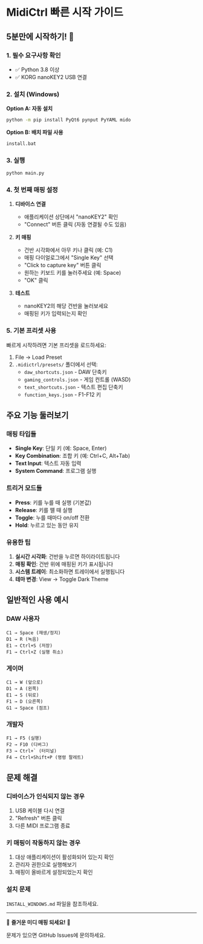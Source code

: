 # MidiCtrl 빠른 시작 가이드

## 5분만에 시작하기! 🚀

### 1. 필수 요구사항 확인
- ✅ Python 3.8 이상
- ✅ KORG nanoKEY2 USB 연결

### 2. 설치 (Windows)

**Option A: 자동 설치**
```cmd
python -m pip install PyQt6 pynput PyYAML mido
```

**Option B: 배치 파일 사용**
```cmd
install.bat
```

### 3. 실행
```cmd
python main.py
```

### 4. 첫 번째 매핑 설정

1. **디바이스 연결**
   - 애플리케이션 상단에서 "nanoKEY2" 확인
   - "Connect" 버튼 클릭 (자동 연결될 수도 있음)

2. **키 매핑**
   - 건반 시각화에서 아무 키나 클릭 (예: C1)
   - 매핑 다이얼로그에서 "Single Key" 선택
   - "Click to capture key" 버튼 클릭
   - 원하는 키보드 키를 눌러주세요 (예: Space)
   - "OK" 클릭

3. **테스트**
   - nanoKEY2의 해당 건반을 눌러보세요
   - 매핑된 키가 입력되는지 확인

### 5. 기본 프리셋 사용

빠르게 시작하려면 기본 프리셋을 로드하세요:

1. File → Load Preset
2. `.midictrl/presets/` 폴더에서 선택:
   - `daw_shortcuts.json` - DAW 단축키
   - `gaming_controls.json` - 게임 컨트롤 (WASD)
   - `text_shortcuts.json` - 텍스트 편집 단축키
   - `function_keys.json` - F1-F12 키

## 주요 기능 둘러보기

### 매핑 타입들
- **Single Key**: 단일 키 (예: Space, Enter)
- **Key Combination**: 조합 키 (예: Ctrl+C, Alt+Tab)  
- **Text Input**: 텍스트 자동 입력
- **System Command**: 프로그램 실행

### 트리거 모드들
- **Press**: 키를 누를 때 실행 (기본값)
- **Release**: 키를 뗄 때 실행
- **Toggle**: 누를 때마다 on/off 전환
- **Hold**: 누르고 있는 동안 유지

### 유용한 팁

1. **실시간 시각화**: 건반을 누르면 하이라이트됩니다
2. **매핑 확인**: 건반 위에 매핑된 키가 표시됩니다
3. **시스템 트레이**: 최소화하면 트레이에서 실행됩니다
4. **테마 변경**: View → Toggle Dark Theme

## 일반적인 사용 예시

### DAW 사용자
```
C1 → Space (재생/정지)
D1 → R (녹음)
E1 → Ctrl+S (저장)
F1 → Ctrl+Z (실행 취소)
```

### 게이머
```
C1 → W (앞으로)
D1 → A (왼쪽)
E1 → S (뒤로)
F1 → D (오른쪽)
G1 → Space (점프)
```

### 개발자
```
F1 → F5 (실행)
F2 → F10 (디버그)
F3 → Ctrl+` (터미널)
F4 → Ctrl+Shift+P (명령 팔레트)
```

## 문제 해결

### 디바이스가 인식되지 않는 경우
1. USB 케이블 다시 연결
2. "Refresh" 버튼 클릭
3. 다른 MIDI 프로그램 종료

### 키 매핑이 작동하지 않는 경우
1. 대상 애플리케이션이 활성화되어 있는지 확인
2. 관리자 권한으로 실행해보기
3. 매핑이 올바르게 설정되었는지 확인

### 설치 문제
`INSTALL_WINDOWS.md` 파일을 참조하세요.

---

🎵 **즐거운 미디 매핑 되세요!** 🎹

문제가 있으면 GitHub Issues에 문의하세요.